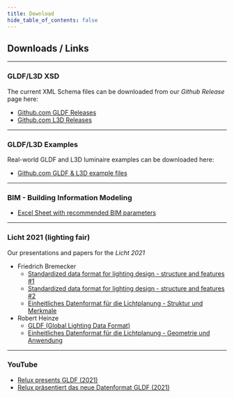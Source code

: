 ```yaml
---
title: Download
hide_table_of_contents: false
---
```


## Downloads / Links

---

### GLDF/L3D XSD

The current XML Schema files can be downloaded from our _Github Release_ page here:

- [Github.com GLDF Releases](https://github.com/globallightingdata/gldf/releases)
- [Github.com L3D Releases](https://github.com/globallightingdata/l3d/releases)

---

### GLDF/L3D Examples

Real-world GLDF and L3D luminaire examples can be downloaded here:

- [Github.com GLDF & L3D example files](https://github.com/globallightingdata/examples)

---

### BIM - Building Information Modeling

- [Excel Sheet with recommended BIM parameters](https://github.com/globallightingdata/files/raw/master/bim/bim_properties.xlsx)

---

### Licht 2021 (lighting fair)

Our presentations and papers for the _Licht 2021_

- Friedrich Bremecker
  - [Standardized data format for lighting design - structure and features #1](https://github.com/globallightingdata/files/blob/master/2021_licht_lightfair/licht2021_paper_friedrich_bremecker_en.pdf)
  - [Standardized data format for lighting design - structure and features #2](https://github.com/globallightingdata/files/blob/master/2021_licht_lightfair/licht2021_webinar_friedrich_bremecker.pdf)
  - [Einheitliches Datenformat für die Lichtplanung - Struktur und Merkmale](https://github.com/globallightingdata/files/blob/master/2021_licht_lightfair/licht2021_paper_friedrich_bremecker_de.pdf)
- Robert Heinze
  - [GLDF (Global Lighting Data Format)](https://github.com/globallightingdata/files/blob/master/2021_licht_lightfair/licht2021_paper_robert_heinze.pdf)
  - [Einheitliches Datenformat für die Lichtplanung - Geometrie und Anwendung](https://github.com/globallightingdata/files/blob/master/2021_licht_lightfair/licht2021_ppt_robert_heinze.pdf)

---

### YouTube

- [Relux presents GLDF (2021)](https://www.youtube.com/watch?v=ecbHqjwZCe0)
- [Relux präsentiert das neue Datenformat GLDF (2021)](https://www.youtube.com/watch?v=0xOOn1yQV1k)
